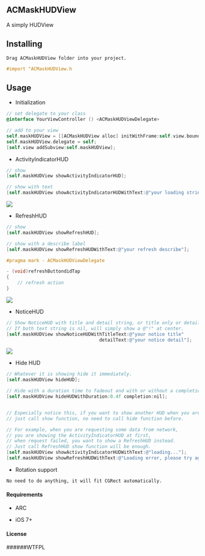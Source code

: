 ## ACMaskHUDView

A simply HUDView 


## Installing

```
Drag ACMaskHUDView folder into your project. 
```

```objective-c
#import "ACMaskHUDView.h  
```


## Usage

* Initialization

```objective-c
// set delegate to your class
@interface YourViewController () <ACMaskHUDViewDelegate>

// add to your view
self.maskHUDView = [[ACMaskHUDView alloc] initWithFrame:self.view.bounds];
self.maskHUDView.delegate = self;
[self.view addSubview:self.maskHUDView];
```

* ActivityIndicatorHUD

```objective-c
// show
[self.maskHUDView showActivityIndicatorHUD];

// show with text
[self.maskHUDView showActivityIndicatorHUDWithText:@"your loading string"];
```
<img src="https://github.com/albertgh/ACMaskHUDView/raw/master/screenshot/loading_hud.png"/>



* RefreshHUD

```objective-c
// show 
[self.maskHUDView showRefreshHUD];

// show with a describe label
[self.maskHUDView showRefreshHUDWithText:@"your refresh describe"];

#pragma mark - ACMaskHUDViewDelegate

- (void)refreshButtondidTap
{
    // refresh action
}
```
<img src="https://github.com/albertgh/ACMaskHUDView/raw/master/screenshot/refresh_hud.png"/>


* NoticeHUD

```objective-c
// Show NoticeHUD with title and detail string, or title only or detail only.
// If both text string is nil, will simply show a @"!" at center.
[self.maskHUDView showNoticeHUDWithTitleText:@"your notice title"
                                  detailText:@"your notice detail"];
```
<img src="https://github.com/albertgh/ACMaskHUDView/raw/master/screenshot/notice_hud.png"/>


* Hide HUD

```objective-c
// Whatever it is showing hide it immediately.
[self.maskHUDView hideHUD];

// Hide with a duration time to fadeout and with or without a completion block 
[self.maskHUDView hideHUDWithDuration:0.4f completion:nil];


// Especially notice this, if you want to show another HUD when you are already showing one, 
// just call show function, no need to call hide function before.

// For example, when you are requesting some data from network, 
// you are showing the ActivityIndicatorHUD at first, 
// when request failed, you want to show a RefreshHUD instead. 
// Just call RefreshHUD show function will be enough.
[self.maskHUDView showActivityIndicatorHUDWithText:@"loading..."];
[self.maskHUDView showRefreshHUDWithText:@"Loading error, please try again."];
```


* Rotation support

```
No need to do anything, it will fit CGRect automatically.
```


#### Requirements

* ARC

* iOS 7+


#### License

######WTFPL 


